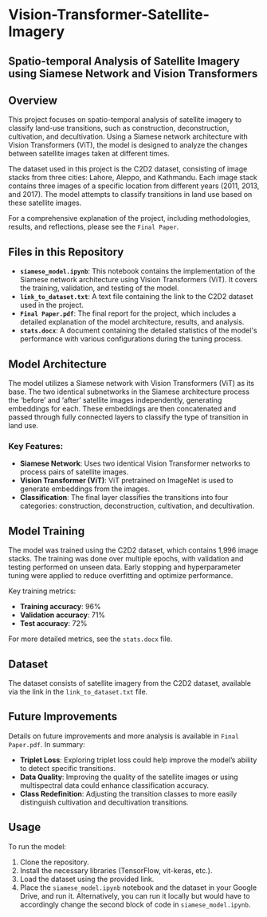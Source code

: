 # Vision-Transformer-Satellite-Imagery

## Spatio-temporal Analysis of Satellite Imagery using Siamese Network and Vision Transformers

## Overview

This project focuses on spatio-temporal analysis of satellite imagery to classify land-use transitions, such as construction, deconstruction, cultivation, and decultivation. Using a Siamese network architecture with Vision Transformers (ViT), the model is designed to analyze the changes between satellite images taken at different times.

The dataset used in this project is the C2D2 dataset, consisting of image stacks from three cities: Lahore, Aleppo, and Kathmandu. Each image stack contains three images of a specific location from different years (2011, 2013, and 2017). The model attempts to classify transitions in land use based on these satellite images.

For a comprehensive explanation of the project, including methodologies, results, and reflections, please see the `Final Paper`.

## Files in this Repository

- **`siamese_model.ipynb`**: This notebook contains the implementation of the Siamese network architecture using Vision Transformers (ViT). It covers the training, validation, and testing of the model.
- **`link_to_dataset.txt`**: A text file containing the link to the C2D2 dataset used in the project.
- **`Final Paper.pdf`**: The final report for the project, which includes a detailed explanation of the model architecture, results, and analysis.
- **`stats.docx`**: A document containing the detailed statistics of the model's performance with various configurations during the tuning process.

## Model Architecture

The model utilizes a Siamese network with Vision Transformers (ViT) as its base. The two identical subnetworks in the Siamese architecture process the ‘before’ and ‘after’ satellite images independently, generating embeddings for each. These embeddings are then concatenated and passed through fully connected layers to classify the type of transition in land use.

### Key Features:
- **Siamese Network**: Uses two identical Vision Transformer networks to process pairs of satellite images.
- **Vision Transformer (ViT)**: ViT pretrained on ImageNet is used to generate embeddings from the images.
- **Classification**: The final layer classifies the transitions into four categories: construction, deconstruction, cultivation, and decultivation.

## Model Training

The model was trained using the C2D2 dataset, which contains 1,996 image stacks. The training was done over multiple epochs, with validation and testing performed on unseen data. Early stopping and hyperparameter tuning were applied to reduce overfitting and optimize performance.

Key training metrics:
- **Training accuracy**: 96% 
- **Validation accuracy**: 71%
- **Test accuracy**: 72%

For more detailed metrics, see the `stats.docx` file.

## Dataset

The dataset consists of satellite imagery from the C2D2 dataset, available via the link in the `link_to_dataset.txt` file.

## Future Improvements
Details on future improvements and more analysis is available in `Final Paper.pdf`. In summary: 

- **Triplet Loss**: Exploring triplet loss could help improve the model’s ability to detect specific transitions.
- **Data Quality**: Improving the quality of the satellite images or using multispectral data could enhance classification accuracy.
- **Class Redefinition**: Adjusting the transition classes to more easily distinguish cultivation and decultivation transitions.

## Usage

To run the model:

1. Clone the repository.
2. Install the necessary libraries (TensorFlow, vit-keras, etc.).
3. Load the dataset using the provided link.
4. Place the `siamese_model.ipynb` notebook and the dataset in your Google Drive, and run it. Alternatively, you can run it locally but would have to accordingly change the second block of code in `siamese_model.ipynb`. 